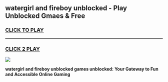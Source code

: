 
## watergirl and fireboy unblocked - Play Unblocked Gmaes & Free
<h3>
<a href="https://news.freeplayer.one?title=watergirl_and_fireboy_unblocked&ref=16F">CLICK TO PLAY</a></h3>
<hr>

<h3>
<a href="https://news.freeplayer.one?title=watergirl_and_fireboy_unblocked&ref=16F">CLICK 2 PLAY</a>
  
</h3>

<a href="https://news.freeplayer.one?title=watergirl_and_fireboy_unblocked&ref=16F/"><img src="https://clearcache.store/games.png"></a>


**watergirl and fireboy unblocked games unblocked: Your Gateway to Fun and Accessible Online Gaming**

